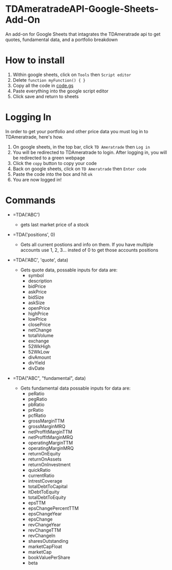 # TDAmeratradeAPI-Google-Sheets-Add-On
An add-on for Google Sheets that intagrates the TDAmeratrade api to get quotes, fundamental data, and a portfolio breakdown

# How to install
1. Within google sheets, click on `Tools` then `Script editor`
2. Delete `function myFunction() { }`
3. Copy all the code in [code.gs](code.gs)
4. Paste everything into the google script editor
5. Click save and return to sheets

# Logging In
In order to get your portfolio and other price data you must log in to TDAmeratrade, here's how.
1. On google sheets, in the top bar, click `TD Ameratrade` then `Log in`
2. You will be redirected to TDAmeratrade to login. After logging in, you will be redirected to a green webpage
3. Click the `copy` button to copy your code
4. Back on google sheets, click on `TD Ameratrade` then `Enter code`
5. Paste the code into the box and hit `ok`
6. You are now logged in!

# Commands
- =TDA('ABC')
  - gets last market price of a stock
  
- =TDA('positions', 0)
  - Gets all current postions and info on them. If you have multiple accounts use 1, 2, 3... insted of 0 to get those accounts positions
  
- =TDA('ABC', 'quote', data)
  - Gets quote data, possable inputs for data are: 
    - symbol
    - description
    - bidPrice
    - askPrice
    - bidSize
    - askSize
    - openPrice
    - highPrice
    - lowPrice
    - closePrice
    - netChange
    - totalVolume
    - exchange
    - 52WkHigh
    - 52WkLow
    - divAmount
    - divYield
    - divDate
   
- =TDA("ABC", "fundamental", data)
  - Gets fundamental data possable inputs for data are:
    - peRatio
    - pegRatio
    - pbRatio
    - prRatio
    - pcfRatio
    - grossMarginTTM
    - grossMarginMRQ
    - netProffitMarginTTM
    - netProffitMarginMRQ
    - operatingMarginTTM
    - operatingMarginMRQ
    - returnOnEquity
    - returnOnAssets
    - returnOnInvestment
    - quickRatio
    - currentRatio
    - intrestCoverage
    - totalDebtToCapital
    - ltDebtToEquity
    - totalDebtToEquity
    - epsTTM
    - epsChangePercentTTM
    - epsChangeYear
    - epsChange
    - revChangeYear
    - revChangeTTM
    - revChangeIn
    - sharesOutstanding
    - marketCapFloat
    - marketCap
    - bookValuePerShare
    - beta
